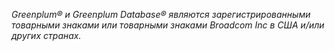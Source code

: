 _Greenplum® и Greenplum Database® являются зарегистрированными товарными знаками или товарными знаками Broadcom Inc в США и/или других странах._
